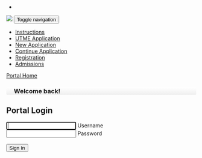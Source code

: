 -
<!DOCTYPE html>
<html lang="en">
<head>
<meta http-equiv="content-type" content="text/html; charset=utf-8">
<meta charset="utf-8">
<meta http-equiv="X-UA-Compatible" content="IE=edge">
<meta name="viewport" content="width=device-width, initial-scale=1.0">
<title>Portal Home | Portal | Hassan Usman Katsina Polytechnic (HUK)</title>
<link rel="icon" type="image/x-icon" href="https://portal.hukpoly.edu.ng/assets/img/favicon.ico">
<meta name="keyword" content="portal, staff, student, login, exams, Hassan Usman Katsina Polytechnic, hukpoly.edu.ng">
<meta name="description" content="Official Staff and Students portal for Hassan Usman Katsina Polytechnic">
<meta name="author" content="Suleiman Umar (www.steadfast.com.ng)">
<link rel="stylesheet" href="https://portal.hukpoly.edu.ng/assets/cdn/bootstrap/3.3.7/css/bootstrap.min.css">
<link rel="stylesheet" href="https://portal.hukpoly.edu.ng/assets/css/Footer-Clean.css">
<link rel="stylesheet" href="https://portal.hukpoly.edu.ng/assets/css/Navigation-Clean1.css">
<link rel="stylesheet" href="https://portal.hukpoly.edu.ng/assets/css/Navigation-with-Button1.css">
<script src="https://portal.hukpoly.edu.ng/assets/cdn/jquery/3.3.1/jquery.min.js"></script>
<script src="https://portal.hukpoly.edu.ng/assets/cdn/jquery/migrate/jquery-migrate-1.4.1.min.js"></script>
<link rel="stylesheet" href="https://portal.hukpoly.edu.ng/assets/cdn/font-awesome/4.7.0/css/font-awesome.min.css"><link rel="stylesheet" href="https://portal.hukpoly.edu.ng/assets/css/Registration-Form-with-Photo.css"><link rel="stylesheet" href="https://portal.hukpoly.edu.ng/assets/cdn/bootstrap-float-label/bs3/bootstrap-float-label.min.css">
<script type="text/javascript" src="https://portal.hukpoly.edu.ng/assets/cdn/jquery-validation/1.17.0/dist/jquery.validation.min.js"></script></head><body><div>
<nav class="navbar navbar-default navigation-clean-button">
<div class="container">
<div class="navbar-header"><a class="navbar-brand navbar-link" href="https://portal.hukpoly.edu.ng/"><img class="img-responsive" src="https://portal.hukpoly.edu.ng/assets/img/logo_w_name_283x53_tablet.png" /></a>
<button class="navbar-toggle collapsed" data-toggle="collapse" data-target="#navcol-1"><span class="sr-only">Toggle navigation</span><span class="icon-bar"></span><span class="icon-bar"></span><span class="icon-bar"></span></button>
</div>
<div class="collapse navbar-collapse" id="navcol-1">
<ul class="nav navbar-nav">
<li role="presentation"><a href="https://portal.hukpoly.edu.ng/instructions" title="Application and Registration Guidelines">Instructions</a></li>
<li role="presentation"><a href="https://portal.hukpoly.edu.ng/apply-indirect" title="UTME Applicants">UTME Application</a></li>
<li role="presentation"><a href="https://portal.hukpoly.edu.ng/apply" title="Create an Account and Start Application">New Application</a></li>
<li role="presentation"><a href="https://portal.hukpoly.edu.ng/applicantLogin" title="Returning Applicant">Continue Application</a></li>
<li role="presentation"><a href="https://portal.hukpoly.edu.ng/register" title="Fresh Registration">Registration</a></li>
<li role="presentation"><a href="https://portal.hukpoly.edu.ng/admission-checker" title="Admitted applicants">Admissions</a></li>
</ul>
<p class="navbar-text navbar-right actions"><a class="btn btn-default action-button" role="button" href="https://portal.hukpoly.edu.ng/">Portal Home</a></p>
</div>
</div>
</nav>
</div> <div class="register-photo">
<div class="form-container">
<div class="image-holder hidden-xs col-md-offset-1 col-lg-offset-1" style="border-radius: 3px; padding-left: 20px; background-repeat: no-repeat; background-image: linear-gradient(rgb(255,255,255),rgb(238,238,238));">
<div class="row">
<h3 class="text-success">Welcome back!</h3>
</div>
</div>
<form action="https://portal.hukpoly.edu.ng/" id="portalLogin" name="portalLogin" autocomplete="on" method="post" accept-charset="utf-8">
<h2 class="text-center"><strong>Portal</strong> Login</h2>
<div class="form-group">
<span class="has-float-label">
<input class="form-control" type="text" name="username" id="username" placeholder="" maxlength="45" autofocus="" value="" required>
<label for="username">Username</label>
</span>
</div>
<div class="form-group">
<span class="has-float-label">
<input class="form-control" type="password" name="pwd" id="pwd" placeholder="" required>
<label for="pwd">Password</label>
</span>
</div>
<div class="form-group">
&nbsp;
</div>
<div class="form-group">
<input class="btn btn-primary btn-block" type="submit" name="submit" value="Sign In">
</div></form>
</div>
</div>
<script type="text/javascript">
		/* $.validator.setDefaults( {
			submitHandler: function () {
				alert( "submitted!" );
			}
		} ); */

		$( document ).ready( function () {

			$( "#portalLogin" ).validate( {
				rules: {
					username: {
						required: true
					},
					pwd: {
						required: true
					}
				},
				messages: {
					username: {
						required: "Username is required"
					},
					pwd: {
						required: "Password is required"
					}
				},
				errorElement: "em",
				errorPlacement: function ( error, element ) {
					// Add the `help-block` class to the error element
					error.addClass( "help-block" );

					if ( element.prop( "type" ) === "checkbox" ) {
						error.insertAfter( element.parent( "label" ) );
					} else {
						error.insertAfter( element );
					}
				},
				highlight: function ( element, errorClass, validClass ) {
					$( element ).parents( ".form-group" ).addClass( "has-error" ).removeClass( "has-success" );
				},
				unhighlight: function (element, errorClass, validClass) {
					$( element ).parents( ".form-group" ).addClass( "has-success" ).removeClass( "has-error" );
				}
			} );
		} );
	</script>
<div class="footer-clean">
<footer>
<div class="container">
<div class="row">
<div class="col-xs-10 text-center">
<p class="copyright">Hassan Usman Katsina Polytechnic &copy; 2019 | All Rights Reserved<br />For assistance, contact <a href="tel:+2347031601940 ">(+234) 07031601940</a> &nbsp;&nbsp;<a href="tel:+2348156083664">(+234) 08156083664</a> &nbsp;&nbsp;<a href="tel:+2348099177276">(+234) 08099177276</a> &nbsp;&nbsp;<a href="tel:+2348133110752">(+234) 08133110752</a><br /><br />
Powered by <a href="http://steadfast.com.ng" target="_blank" title="Visit Steadfast Tech Website" rel="noopener noreferrer">Steadfast Tech</a> </p>
</div>
</div>
</div>
</footer>
</div>
<script src="https://portal.hukpoly.edu.ng/assets/cdn/bootstrap/3.3.7/js/bootstrap.min.js"></script>
<script src="https://portal.hukpoly.edu.ng/assets/cdn/bootstrap/3.3.7/js/ie10-viewport-bug-workaround.js"></script>

<script async src="https://www.googletagmanager.com/gtag/js?id=UA-103103907-2"></script>
<script>
  window.dataLayer = window.dataLayer || [];
  function gtag(){dataLayer.push(arguments);}  gtag('js', new Date());

  gtag('config', 'UA-103103907-2');
</script>
</body></html>

